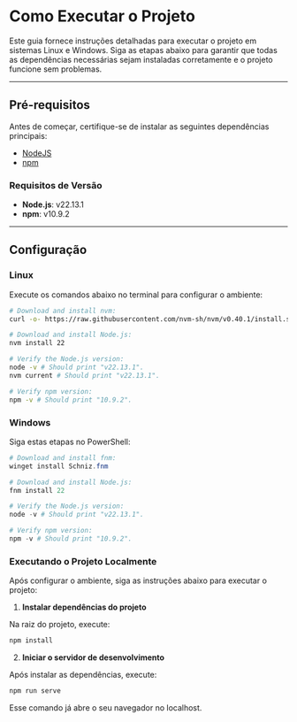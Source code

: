 # Como Executar o Projeto

Este guia fornece instruções detalhadas para executar o projeto em sistemas Linux e Windows. Siga as etapas abaixo para garantir que todas as dependências necessárias sejam instaladas corretamente e o projeto funcione sem problemas.

---

## Pré-requisitos

Antes de começar, certifique-se de instalar as seguintes dependências principais:

- [NodeJS](https://nodejs.org/en/download)
- [npm](https://www.npmjs.com/)

### Requisitos de Versão

- **Node.js**: v22.13.1
- **npm**: v10.9.2

---

## Configuração

### Linux

Execute os comandos abaixo no terminal para configurar o ambiente:

```bash
# Download and install nvm:
curl -o- https://raw.githubusercontent.com/nvm-sh/nvm/v0.40.1/install.sh | bash

# Download and install Node.js:
nvm install 22

# Verify the Node.js version:
node -v # Should print "v22.13.1".
nvm current # Should print "v22.13.1".

# Verify npm version:
npm -v # Should print "10.9.2".
```

### Windows

Siga estas etapas no PowerShell:

```powershell
# Download and install fnm:
winget install Schniz.fnm

# Download and install Node.js:
fnm install 22

# Verify the Node.js version:
node -v # Should print "v22.13.1".

# Verify npm version:
npm -v # Should print "10.9.2".
```

### Executando o Projeto Localmente

Após configurar o ambiente, siga as instruções abaixo para executar o projeto:

1. **Instalar dependências do projeto**

Na raiz do projeto, execute:

```bash
npm install
```
2. **Iniciar o servidor de desenvolvimento**

Após instalar as dependências, execute:

```bash
npm run serve
```
Esse comando já abre o seu navegador no localhost.